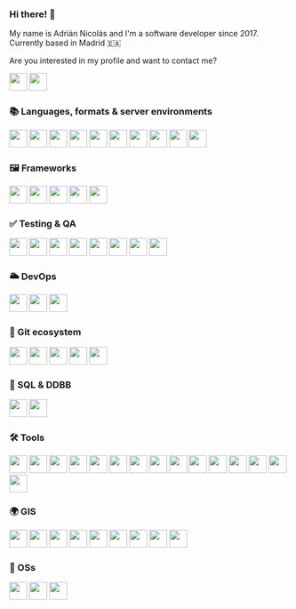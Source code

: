 ### Hi there! 👋

My name is Adrián Nicolás and I'm a software developer since 2017. Currently based in Madrid 🇪🇦

Are you interested in my profile and want to contact me?
<div>
  <a href="https://linkedin.com/in/adrian-nicolas"><img height="32" width="32" src="https://cdn.simpleicons.org/linkedin/#0A66C2/eee" /></a>
  <a href="mailto:anp9648@gmail.com?subject=[GitHub%20Profile]%20Adrian%20Nicolas"><img height="32" width="32" src="https://cdn.simpleicons.org/gmail/#EA4335/eee" /></a>
</div>

<!--
**adnicolas/adnicolas** is a ✨ _special_ ✨ repository because its `README.md` (this file) appears on your GitHub profile.

Here are some ideas to get you started:

- 🔭 I’m currently working on ...
- 🌱 I’m currently learning ...
- 👯 I’m looking to collaborate on ...
- 🤔 I’m looking for help with ...
- 💬 Ask me about ...
- 📫 How to reach me: ...
- 😄 Pronouns: he/him
- ⚡ Fun facts: -->

### 📚 Languages, formats & server environments

<div>
  <a href="https://developer.mozilla.org/es/docs/Web/JavaScript"><img height="32" width="32" src="https://cdn.simpleicons.org/javascript/#F7DF1E/eee" /></a>
  <a href="https://www.typescriptlang.org/"><img height="32" width="32" src="https://cdn.simpleicons.org/typescript/#3178C6/eee" /></a>
  <a href="https://nodejs.org/en"><img height="32" width="32" src="https://cdn.simpleicons.org/nodedotjs/#339933/eee" /></a>
  <a href="https://en.wikipedia.org/wiki/HTML5"><img height="32" width="32" src="https://cdn.simpleicons.org/html5/#E34F26/eee" /></a>
  <a href="https://www.w3.org/Style/CSS/"><img height="32" width="32" src="https://cdn.simpleicons.org/css3/#1572B6/eee" /></a>
  <a href="https://sass-lang.com/"><img height="32" width="32" src="https://cdn.simpleicons.org/sass/#CC6699/eee" /></a>
  <a href="https://www.python.org/"><img height="32" width="32" src="https://cdn.simpleicons.org/python/#3776AB/eee" /></a>
  <a href="https://learn.microsoft.com/es-es/dotnet/csharp/"><img height="32" width="32" src="https://cdn.simpleicons.org/csharp/#239120/eee" /></a>
  <a href="https://en.wikipedia.org/wiki/JSON"><img height="32" width="32" src="https://cdn.simpleicons.org/json/gray" /></a>
  <a href="https://daringfireball.net/projects/markdown/"><img height="32" width="32" src="https://cdn.simpleicons.org/markdown/gray" /></a>
</div>

### 🖼 Frameworks

<div>
  <a href="https://angular.io/"><img height="32" width="32" src="https://cdn.simpleicons.org/angular/#DD0031/eee" /></a>
  <a href="https://es.react.dev/"><img height="32" width="32" src="https://cdn.simpleicons.org/react/#61DAFB/eee" /></a>
  <a href="https://expressjs.com"><img height="32" width=32" src="https://cdn.simpleicons.org/express/gray" /></a>
  <a href="https://nestjs.com/"><img height="32" width="32" src="https://cdn.simpleicons.org/nestjs/#E0234E/eee" /></a>
  <a href="https://dotnet.microsoft.com/es-es/learn/dotnet/what-is-dotnet"><img height="32" width="32" src="https://cdn.simpleicons.org/dotnet/#512BD4/eee" /></a>
</div>

### ✅ Testing & QA

<div>
  <a href="https://www.cypress.io/"><img height="32" width="32" src="https://cdn.simpleicons.org/cypress/gray" /></a>
  <a href="https://jestjs.io/"><img height="32" width="32" src="https://cdn.simpleicons.org/jest/#C21325/eee" /></a>
  <a href="https://www.sonarsource.com/products/sonarlint/"><img height="32" width="32" src="https://cdn.simpleicons.org/sonarlint/#CB2029/eee" /></a>
  <a href="https://www.sonarsource.com/products/sonarqube/"><img height="32" width="32" src="https://cdn.simpleicons.org/sonarqube/#4E9BCD/eee" /></a>
  <a href="https://www.openapis.org/"><img height="32" width="32" src="https://cdn.simpleicons.org/openapiinitiative/#6BA539/eee" /></a>
  <a href="https://swagger.io/"><img height="32" width="32" src="https://cdn.simpleicons.org/swagger/#85EA2D/eee" /></a>
  <a href="https://eslint.org/"><img height="32" width="32" src="https://cdn.simpleicons.org/eslint/#4B32C3/eee" /></a>
  <a href="https://prettier.io/"><img height="32" width="32" src="https://cdn.simpleicons.org/prettier/#F7B93E/eee" /></a>
</div>

### 🌥 DevOps

<div>
  <a href="https://www.docker.com/"><img height="32" width="32" src="https://cdn.simpleicons.org/docker/#2496ED/eee" /></a>
  <a href="https://github.com/features/actions"><img height="32" width="32" src="https://cdn.simpleicons.org/githubactions/#2088FF/eee" /></a>
  <a href="https://www.jenkins.io/"><img height="32" width="32" src="https://cdn.simpleicons.org/jenkins/#D24939/eee" /></a>
</div>

### 🔄 Git ecosystem

<div>
  <a href="https://git-scm.com/"><img height="32" width="32" src="https://cdn.simpleicons.org/git/#F05032/eee" /></a>
  <a href="https://github.com/"><img height="32" width="32" src="https://cdn.simpleicons.org/github/gray" /></a>
  <a href="https://www.toptal.com/developers/gitignore/"><img height="32" width="32" src="https://cdn.simpleicons.org/gitignoredotio/#204ECF/eee" /></a>
  <a href="https://about.gitlab.com/"><img height="32" width="32" src="https://cdn.simpleicons.org/gitlab/#FC6D26/eee" /></a>
  <a href="https://gitea.com/"><img height="32" width="32" src="https://cdn.simpleicons.org/gitea/#609926/eee" /></a>
</div>

### 📃 SQL & DDBB 

<div>
  <a href="https://www.postgresql.org/"><img height="32" width="32" src="https://cdn.simpleicons.org/postgresql/#4169E1/eee" /></a>
  <a href="https://www.oracle.com/es/database/"><img height="32" width="32" src="https://cdn.simpleicons.org/oracle/#F80000/eee" /></a>
</div>

### 🛠 Tools

<div>
  <a href="https://nx.dev/"><img height="32" width="32" src="https://cdn.simpleicons.org/nx/gray" /></a>
  <a href="https://www.npmjs.com/"><img height="32" width="32" src="https://cdn.simpleicons.org/npm/#CB3837/eee" /></a>
  <a href="https://redux.js.org/"><img height="32" width="32" src="https://cdn.simpleicons.org/redux/#764ABC/eee" /></a>
  <a href="https://storybook.js.org/"><img height="32" width="32" src="https://cdn.simpleicons.org/storybook/#FF4785/eee" /></a>
  <a href="https://www.sublimetext.com/"><img height="32" width="32" src="https://cdn.simpleicons.org/sublimetext/#FF9800/eee" /></a>
  <a href="https://code.visualstudio.com/"><img height="32" width="32" src="https://cdn.simpleicons.org/visualstudiocode/#007ACC/eee" /></a>
  <a href="https://webpack.js.org/"><img height="32" width="32" src="https://cdn.simpleicons.org/webpack/#8DD6F9/eee" /></a>
  <a href="https://handlebarsjs.com/"><img height="32" width="32" src="https://cdn.simpleicons.org/handlebarsdotjs/gray" /></a>
  <a href="https://www.postman.com/"><img height="32" width="32" src="https://cdn.simpleicons.org/postman/#FF6C37/eee" /></a>
  <a href="https://jwt.io/"><img height="32" width="32" src="https://cdn.simpleicons.org/jsonwebtokens/gray" /></a>
  <a href="https://hoppscotch.io/"><img height="32" width="32" src="https://cdn.simpleicons.org/hoppscotch/#31C48D/eee" /></a>
  <a href="https://www.iconfinder.com/"><img height="32" width="32" src="https://cdn.simpleicons.org/iconfinder/gray" /></a>
  <a href="https://simpleicons.org/"><img height="32" width="32" src="https://cdn.simpleicons.org/simpleicons/gray" /></a>
  <a href="https://fontawesome.com/"><img height="32" width="32" src="https://cdn.simpleicons.org/fontawesome/#528DD7/eee" /></a>
  <a href="https://gulpjs.com/"><img height="32" width="32" src="https://cdn.simpleicons.org/gulp/#CF4647/eee" /></a>
</div>

### 🌍 GIS

<div>
  <a href="https://openlayers.org/"><img height="32" width="32" src="https://cdn.simpleicons.org/openlayers/#1F6B75/eee" /></a>
  <a href="https://www.here.com/"><img height="32" width="32" src="https://cdn.simpleicons.org/here/#00AFAA/eee" /></a>
  <a href="https://carto.com/"><img height="32" width="32" src="https://cdn.simpleicons.org/carto/#EB1510/eee" /></a>
  <a href="https://leafletjs.com/"><img height="32" width="32" src="https://cdn.simpleicons.org/leaflet/#199900/eee" /></a>
  <a href="https://www.esri.es/es-es/home"><img height="32" width="32" src="https://cdn.simpleicons.org/esri/gray" /></a>
  <a href="https://www.arcgis.com/"><img height="32" width="32" src="https://cdn.simpleicons.org/arcgis/#2C7AC3/eee" /></a>
  <a href="https://www.osgeo.org/"><img height="32" width="32" src="https://cdn.simpleicons.org/osgeo/#5CAE58/eee" /></a>
  <a href="https://cesium.com/"><img height="32" width="32" src="https://cdn.simpleicons.org/cesium/#6CADDF/eee" /></a>
  <a href="https://qgis.org/es/site/"><img height="32" width="32" src="https://cdn.simpleicons.org/qgis/#589632/eee" /></a>
</div>

### 📀 OSs

<div>
  <a href="https://en.wikipedia.org/wiki/Linux_kernel"><img height="32" width="32" src="https://cdn.simpleicons.org/linux/#FCC624/eee" /></a>
  <a href="https://ubuntu.com/"><img height="32" width="32" src="https://cdn.simpleicons.org/ubuntu/#E95420/eee" /></a>
  <a href="https://www.microsoft.com/es-es/windows?r=1"><img height="32" width="32" src="https://cdn.simpleicons.org/windows/#0078D6/eee" /></a>
</div>

<!--START_SECTION:waka-->
<!--END_SECTION:waka-->
